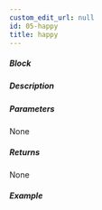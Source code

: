 ```yaml
---
custom_edit_url: null
id: 05-happy
title: happy
---
```


##### Block

<!-- image -->

##### Description

<!-- description -->

##### Parameters

None <!-- image -->

##### Returns

None

##### Example

<!-- image -->
